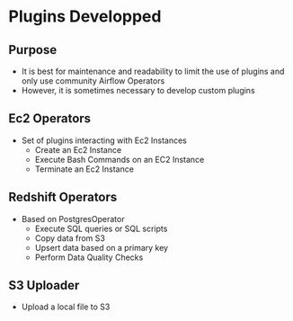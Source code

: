 # Plugins Developped
## Purpose
- It is best for maintenance and readability to limit the use of plugins and only use community Airflow Operators
- However, it is sometimes necessary to develop custom plugins

## Ec2 Operators
- Set of plugins interacting with Ec2 Instances
    - Create an Ec2 Instance
    - Execute Bash Commands on an EC2 Instance
    - Terminate an Ec2 Instance

## Redshift Operators
- Based on PostgresOperator
    - Execute SQL queries or SQL scripts
    - Copy data from S3
    - Upsert data based on a primary key
    - Perform Data Quality Checks
    
## S3 Uploader
- Upload a local file to S3